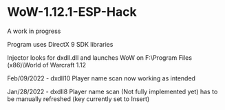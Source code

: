 # WoW-1.12.1-ESP-Hack

A work in progress

Program uses DirectX 9 SDK libraries

Injector looks for dxdll.dll and launches WoW on F:\Program Files (x86)\World of Warcraft 1.12


Feb/09/2022 - dxdll10
Player name scan now working as intended

Jan/28/2022 - dxdll8
Player name scan (Not fully implemented yet) has to be manually refreshed (key currently set to Insert)
